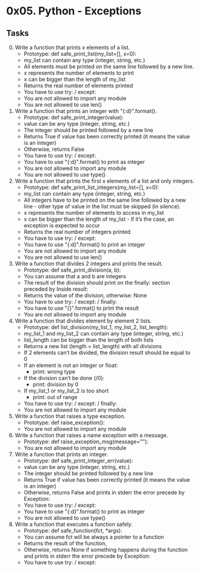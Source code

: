 #   0x05. Python - Exceptions
##  Tasks
0.  Write a function that prints x elements of a list.
    -   Prototype: def safe_print_list(my_list=[], x=0):
    -   my_list can contain any type (integer, string, etc.)
    -   All elements must be printed on the same line followed by a new line.
    -   x represents the number of elements to print
    -   x can be bigger than the length of my_list
    -   Returns the real number of elements printed
    -   You have to use try: / except:
    -   You are not allowed to import any module
    -   You are not allowed to use len()
1.  Write a function that prints an integer with "{:d}".format().
    -   Prototype: def safe_print_integer(value):
    -   value can be any type (integer, string, etc.)
    -   The integer should be printed followed by a new line
    -   Returns True if value has been correctly printed (it means the value is an integer)
    -   Otherwise, returns False
    -   You have to use try: / except:
    -   You have to use "{:d}".format() to print as integer
    -   You are not allowed to import any module
    -   You are not allowed to use type()
2.  Write a function that prints the first x elements of a list and only integers.
    -   Prototype: def safe_print_list_integers(my_list=[], x=0):
    -   my_list can contain any type (integer, string, etc.)
    -   All integers have to be printed on the same line followed by a new line - other type of value in the list must be skipped (in silence).
    -   x represents the number of elements to access in my_list
    -   x can be bigger than the length of my_list - if it’s the case, an exception is expected to occur
    -   Returns the real number of integers printed
    -   You have to use try: / except:
    -   You have to use "{:d}".format() to print an integer
    -   You are not allowed to import any module
    -   You are not allowed to use len()
3.  Write a function that divides 2 integers and prints the result.
    -   Prototype: def safe_print_division(a, b):
    -   You can assume that a and b are integers
    -   The result of the division should print on the finally: section preceded by Inside result:
    -   Returns the value of the division, otherwise: None
    -   You have to use try: / except: / finally:
    -   You have to use "{}".format() to print the result
    -   You are not allowed to import any module
4.  Write a function that divides element by element 2 lists.
    -   Prototype: def list_division(my_list_1, my_list_2, list_length):
    -   my_list_1 and my_list_2 can contain any type (integer, string, etc.)
    -   list_length can be bigger than the length of both lists
    -   Returns a new list (length = list_length) with all divisions
    -   If 2 elements can’t be divided, the division result should be equal to 0
    -   If an element is not an integer or float:
        -   print: wrong type
    -   If the division can’t be done (/0):
        -   print: division by 0
    -   If my_list_1 or my_list_2 is too short
        -   print: out of range
    -   You have to use try: / except: / finally:
    -   You are not allowed to import any module
5.  Write a function that raises a type exception.
    -   Prototype: def raise_exception():
    -   You are not allowed to import any module
6.  Write a function that raises a name exception with a message.
    -   Prototype: def raise_exception_msg(message=""):
    -   You are not allowed to import any module
7.  Write a function that prints an integer.
    -   Prototype: def safe_print_integer_err(value):
    -   value can be any type (integer, string, etc.)
    -   The integer should be printed followed by a new line
    -   Returns True if value has been correctly printed (it means the value is an integer)
    -   Otherwise, returns False and prints in stderr the error precede by Exception:
    -   You have to use try: / except:
    -   You have to use "{:d}".format() to print as integer
    -   You are not allowed to use type()
8.  Write a function that executes a function safely.
    -   Prototype: def safe_function(fct, *args):
    -   You can assume fct will be always a pointer to a function
    -   Returns the result of the function,
    -   Otherwise, returns None if something happens during the function and prints in stderr the error precede by Exception:
    -   You have to use try: / except:
